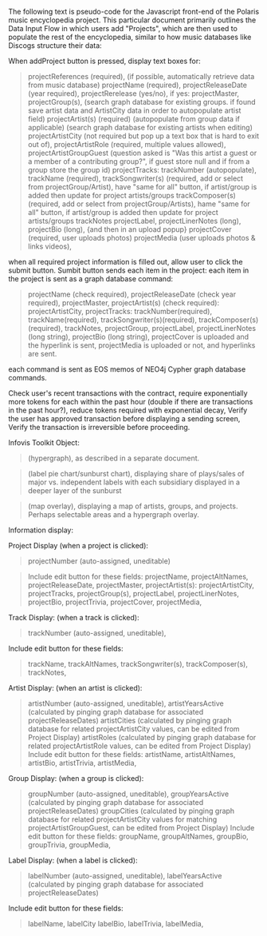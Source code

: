 The following text is pseudo-code for the Javascript front-end of the Polaris music encyclopedia project. This particular document primarily outlines the Data Input Flow in which users add "Projects", which are then used to populate the rest of the encyclopedia, similar to how music databases like Discogs structure their data:

When addProject button is pressed,
display text boxes for:
> projectReferences (required),
>     (if possible, automatically retrieve data from music database)
> projectName (required),
> projectReleaseDate (year required),
>     projectRerelease (yes/no),
>     if yes:
>     projectMaster,
> projectGroup(s),
>     (search graph database for existing groups.
>     if found save artist data and
>     ArtistCity data in order        to autopopulate artist field)
> projectArtist(s) (required)
>     (autopopulate from group data if applicable)
>     (search graph database for existing artists when editing)
>     projectArtistCity (not required but
>                     pop up a text box that is hard to exit out of),
>     projectArtistRole (required, multiple values allowed),
>     projectArtistGroupGuest (question asked is "Was this artist a guest or a
>                             member of a contributing group?", if guest store
>                             null and if from a group store the group id)
> projectTracks:
>     trackNumber (autopopulate),
>     trackName (required),
>     trackSongwriter(s) (required, add or select from projectGroup/Artist),
>         have "same for all" button, if artist/group is added then update for project artists/groups
>     trackComposer(s) (required, add or select from projectGroup/Artists),
>         hame "same for all" button, if artist/group is added then update for project artists/groups
>     trackNotes
> projectLabel,
> projectLinerNotes (long),
> projectBio (long),
{and then in an upload popup}
> projectCover (required, user uploads photos)
>     projectMedia (user uploads photos & links videos),



when all required project information is filled out,
allow user to click the submit button.
Sumbit button sends each item in the project:
each item in the project is sent as a graph database command:
> projectName (check required),
> projectReleaseDate (check year required),
> projectMaster,
> projectArtist(s) (check required):
>     projectArtistCity,
> projectTracks:
>     trackNumber(required),
>     trackName(required),
>     trackSongwriter(s)(required),
>     trackComposer(s)(required),
>     trackNotes,
> projectGroup,
> projectLabel,
> projectLinerNotes (long string),
> projectBio (long string),
> projectCover is uploaded and the hyperlink is sent,
>     projectMedia is uploaded or not, and hyperlinks are sent.
> 
each command is sent as EOS memos of NEO4j Cypher graph database commands.

Check user's recent transactions with the contract,
    require exponentially more tokens for each within the past hour
        (double if there are transactions in the past hour?),
    reduce tokens required with exponential decay,
Verify the user has approved transaction before displaying a sending screen,
Verify the transaction is irreversible before proceeding.



Infovis Toolkit Object:

> (hypergraph), as described in a separate document. 

> (label pie chart/sunburst chart), displaying share of plays/sales of major vs. independent labels with each subsidiary displayed in a deeper layer of the sunburst

> (map overlay), displaying a map of artists, groups, and projects. Perhaps selectable areas and a hypergraph overlay.



Information display:


Project Display (when a project is clicked):

> projectNumber (auto-assigned, uneditable)

> Include edit button for these fields:
> projectName,
> projectAltNames,
> projectReleaseDate,
> projectMaster,
> projectArtist(s):
>     projectArtistCity,
> projectTracks,
> projectGroup(s),
> projectLabel,
> projectLinerNotes,
> projectBio,
> projectTrivia,
> projectCover,
> projectMedia,

Track Display: (when a track is clicked):

> trackNumber (auto-assigned, uneditable),

Include edit button for these fields:
> trackName,
> trackAltNames,
> trackSongwriter(s),
> trackComposer(s),
> trackNotes,

Artist Display: (when an artist is clicked):

> artistNumber (auto-assigned, uneditable),
> artistYearsActive (calculated by pinging graph database
                    for associated projectReleaseDates)
> artistCities (calculated by pinging graph database for related
                    projectArtistCity values,
                    can be edited from Project Display)
> artistRoles (calculated by pinging graph database for related
                    projectArtistRole values,
                    can be edited from Project Display)
Include edit button for these fields:
> artistName,
> artistAltNames,
> artistBio,
> artistTrivia,
> artistMedia,


Group Display: (when a group is clicked):

> groupNumber (auto-assigned, uneditable),
> groupYearsActive (calculated by pinging graph database
                    for associated projectReleaseDates)
> groupCities (calculated by pinging graph database for related
                    projectArtistCity values for matching
                    projectArtistGroupGuest,
                    can be edited from Project Display)
Include edit button for these fields:
> groupName,
> groupAltNames,
> groupBio,
> groupTrivia,
> groupMedia,


Label Display: (when a label is clicked):


> labelNumber (auto-assigned, uneditable),
> labelYearsActive (calculated by pinging graph database
                    for associated projectReleaseDates)

Include edit button for these fields:
> labelName,
> labelCity
> labelBio,
> labelTrivia,
> labelMedia,

